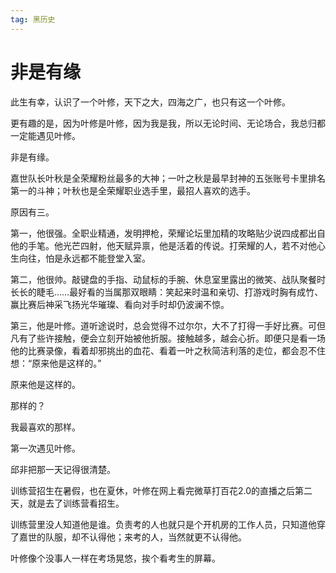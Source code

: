 ```yaml
---
tag: 黑历史
---
```


# 非是有缘





此生有幸，认识了一个叶修，天下之大，四海之广，也只有这一个叶修。

更有趣的是，因为叶修是叶修，因为我是我，所以无论时间、无论场合，我总归都一定能遇见叶修。

非是有缘。



嘉世队长叶秋是全荣耀粉丝最多的大神；一叶之秋是最早封神的五张账号卡里排名第一的斗神；叶秋也是全荣耀职业选手里，最招人喜欢的选手。

原因有三。

第一，他很强。全职业精通，发明押枪，荣耀论坛里加精的攻略贴少说四成都出自他的手笔。他光芒四射，他天赋异禀，他是活着的传说。打荣耀的人，若不对他心生向往，怕是永远都不能登堂入室。

第二，他很帅。敲键盘的手指、动鼠标的手腕、休息室里露出的微笑、战队聚餐时长长的睫毛……最好看的当属那双眼睛：笑起来时温和亲切、打游戏时胸有成竹、赢比赛后神采飞扬光华璀璨、看向对手时却仍波澜不惊。

第三，他是叶修。道听途说时，总会觉得不过尔尔，大不了打得一手好比赛。可但凡有了些许接触，便会立刻开始被他折服。接触越多，越会心折。即便只是看一场他的比赛录像，看着却邪挑出的血花、看着一叶之秋简洁利落的走位，都会忍不住想：“原来他是这样的。”



原来他是这样的。

那样的？

我最喜欢的那样。





第一次遇见叶修。



邱非把那一天记得很清楚。

训练营招生在暑假，也在夏休，叶修在网上看完微草打百花2.0的直播之后第二天，就是去了训练营看招生。

训练营里没人知道他是谁。负责考的人也就只是个开机房的工作人员，只知道他穿了嘉世的队服，却不认得他；来考的人，当然就更不认得他。

叶修像个没事人一样在考场晃悠，挨个看考生的屏幕。

